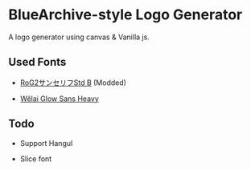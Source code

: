 # BlueArchive-style Logo Generator

A logo generator using canvas & Vanilla js.

## Used Fonts

* [RoG2サンセリフStd B](https://www.morisawa.co.jp/fonts/specimen/1646) (Modded)

* [Wêlai Glow Sans Heavy](https://github.com/welai/glow-sans)

## Todo

* Support Hangul

* Slice font
